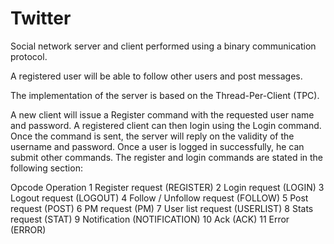 # Twitter
Social network server and client performed using a binary
communication protocol. 

A registered user will be able to follow other users and post
messages.

The implementation of the server is based on the Thread-Per-Client (TPC).

A new client will issue a Register command with the requested user name and password. A registered client can
then login using the Login command. Once the command is sent, the server will reply on
the validity of the username and password. Once a user is logged in successfully, he can
submit other commands. The register and login commands are stated in the following
section: 

Opcode Operation
1 Register request (REGISTER)
2 Login request (LOGIN)
3 Logout request (LOGOUT)
4 Follow / Unfollow request (FOLLOW)
5 Post request (POST)
6 PM request (PM)
7 User list request (USERLIST)
8 Stats request (STAT)
9 Notification (NOTIFICATION)
10 Ack (ACK)
11 Error (ERROR)
